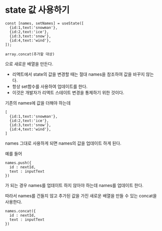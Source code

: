 # state 값 사용하기

```
const [names, setNames] = useState([
  {id:1,text:'snowman'},
  {id:2,text:'ice'},
  {id:3,text:'snow'},
  {id:4,text:'wind'},
]);
```
```
array.concat(추가할 대상)
```
으로 새로운 배열을 만든다.

- 리액트에서 state의 값을 변경할 때는 절대 names을 참조하여 값을 바꾸지 않는다.
- 항상 set함수를 사용하여 업데이트를 한다.
- 이것은 개발자가 리액트 스테이트 변경을 통제하기 위한 것이다.

기존의 names에 값을 더해야 하는데
```
[
  {id:1,text:'snowman'},
  {id:2,text:'ice'},
  {id:3,text:'snow'},
  {id:4,text:'wind'},
]
```

names 그대로 사용하게 되면 names의 값을 업데이트 하게 된다.


예를 들어
```
names.push({
  id : nextId,
  text : inputText
})
```
가 되는 경우 names를 업데이트 하지 않아야 하는데 names를 업데이트 한다.


따라서 names를 건들지 않고 추가된 값을 가진 새로운 배열을 만들 수 있는 concat을 사용한다.
```
names.concat({
  id : nextId,
  text : inputText
})
```
